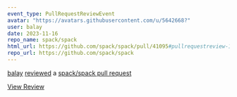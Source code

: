 ```yaml
---
event_type: PullRequestReviewEvent
avatar: "https://avatars.githubusercontent.com/u/5642668?"
user: balay
date: 2023-11-16
repo_name: spack/spack
html_url: https://github.com/spack/spack/pull/41095#pullrequestreview-1733260417
repo_url: https://github.com/spack/spack
---
```


<a href='https://github.com/balay' target='_blank'>balay</a> <a href='https://github.com/spack/spack/pull/41095#pullrequestreview-1733260417' target='_blank'>reviewed</a> a <a href='https://github.com/spack/spack/pull/41095' target='_blank'>spack/spack pull request</a>

<small></small>

<a href='https://github.com/spack/spack/pull/41095#pullrequestreview-1733260417' target='_blank'>View Review</a>